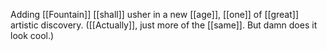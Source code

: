 Adding [[Fountain]] [[shall]] usher in a new [[age]], [[one]] of [[great]] artistic discovery. ([[Actually]], just more of the [[same]]. But damn does it look cool.)
